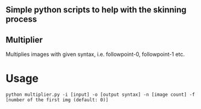 ## Simple python scripts to help with the skinning process

## Multiplier

Multiplies images with given syntax, i.e. followpoint-0, followpoint-1 etc.

# Usage

```
python multiplier.py -i [input] -o [output syntax] -n [image count] -f [number of the first img (default: 0)]
```
